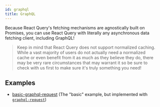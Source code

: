 ```yaml
---
id: graphql
title: GraphQL
---
```


Because React Query's fetching mechanisms are agnostically built on Promises, you can use React Query with literally any asynchronous data fetching client, including GraphQL!

> Keep in mind that React Query does not support normalized caching. While a vast majority of users do not actually need a normalized cache or even benefit from it as much as they believe they do, there may be very rare circumstances that may warrant it so be sure to check with us first to make sure it's truly something you need!

## Examples

- [basic-graphql-request](../docs/examples/basic-graphql-request) (The "basic" example, but implemented with [`graphql-request`](https://github.com/prisma-labs/graphql-request))
